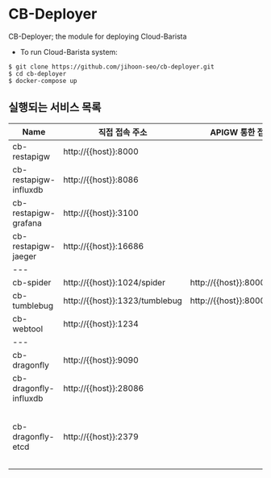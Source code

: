 # CB-Deployer
CB-Deployer; the module for deploying Cloud-Barista

- To run Cloud-Barista system:

```
$ git clone https://github.com/jihoon-seo/cb-deployer.git
$ cd cb-deployer
$ docker-compose up
```

## 실행되는 서비스 목록
| Name | 직접 접속 주소 | APIGW 통한 접속 주소 | 비고 |
|---|---|---|---|
| cb-restapigw | http://{{host}}:8000 |   |   |
| cb-restapigw-influxdb | http://{{host}}:8086 |   |   |
| cb-restapigw-grafana | http://{{host}}:3100 |   | ID: admin / PW: admin |
| cb-restapigw-jaeger | http://{{host}}:16686 |   |   |
| --- |   |   |   |
| cb-spider | http://{{host}}:1024/spider | http://{{host}}:8000/spider |   |
| cb-tumblebug | http://{{host}}:1323/tumblebug | http://{{host}}:8000/tumblebug |   |
| cb-webtool | http://{{host}}:1234 |   |   |
| --- |   |   |   |
| cb-dragonfly | http://{{host}}:9090 |   |   |
| cb-dragonfly-influxdb | http://{{host}}:28086 |   |   |
| cb-dragonfly-etcd | http://{{host}}:2379 |   | 2379: client communication / 2380: server-to-server communication |
